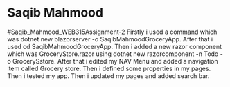# Saqib Mahmood
#Saqib_Mahmood_WEB315Assignment-2
 Firstly i used a command which was dotnet new blazorserver -o SaqibMahmoodGroceryApp.
 After that i used cd SaqibMahmoodGroceryApp.
 Then i added a new razor component which was GroceryStore.razor using dotnet new razorcomponent -n Todo -o GrocerySstore.
 After that i edited my NAV Menu and added a navigation item called Grocery store.
Then i defined some properties in my pages.
Then i tested my app.
Then i updated my pages and added search bar.



